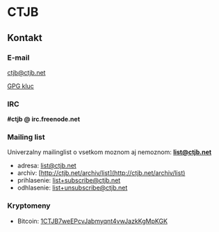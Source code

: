 # CTJB

## Kontakt


### E-mail

[ctjb@ctjb.net](mailto:ctjb@ctjb.net)

[GPG kluc](https://pgp.mit.edu/pks/lookup?op=get&search=0xAEE3F8B81434378E)

### IRC

**#ctjb @ irc.freenode.net**

### Mailing list

Univerzalny mailinglist o vsetkom moznom aj nemoznom: **list@ctjb.net**

* adresa: [list@ctjb.net](mailto:list@ctjb.net)
* archiv: [http://ctjb.net/archiv/list](http://ctjb.net/archiv/list)
* prihlasenie: [list+subscribe@ctjb.net](mailto:list+subscribe@ctjb.net)
* odhlasenie: [list+unsubscribe@ctjb.net](mailto:list+unsubscribe@ctjb.net)

### Kryptomeny

* Bitcoin: [1CTJB7weEPcvJabmyqnt4vwJazkKgMpKGK](https://blockchain.info/address/1CTJB7weEPcvJabmyqnt4vwJazkKgMpKGK)
